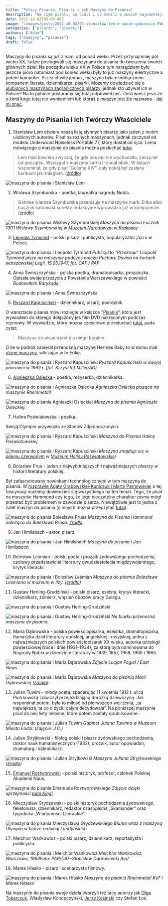 ```yaml
---
title: "Polscy Pisarze, Pisarki i ich Maszyny do Pisania"
description: "Na czym pisali, co czuli i co mówili o swoich najważniejszych narzędziach do pracy."
date: 2022-10-02T05:00:00Z
image: "/images/posts/2022-10-02/01-stanisław-lem-w-swoim-gabinecie-PAP-henryk-makarewicz-maszyna-do-pisania.png"
categories: ["pisarze", "pisarki"]
authors: ["Adam"]
tags: ["maszyny", "pisanie"]
draft: false
---
```


Maszyny do pisania są już z nami od ponad wieku. Przez przynajmniej pół wieku XX, ludzie posługiwali się maszynami do pisania do tworzenia swoich głównych dzieł. Na początku wieku XX w Polsce tym narzędziem było jeszcze pióro natomiast pod koniec wieku były to już maszyny elektryczne a potem komputer. Przez chwilę jednak, maszyna była nieodłącznem kompanem literata, dziennikarza, pisarki. Możemy dowiedzieć się o [ulubionych maszynach zagranicznych pisarzy][1], jednak kto używał ich w Polsce? Na to pytanie postaramy się tutaj odpowiedzieć. Jeśli wiesz jeszcze o kimś kogo tutaj nie wymieniłem lub któraś z maszyn jest źle nazwana - [daj mi znać][2]. 

## Maszyny do Pisania i ich Twórczy Właściciele

1. Stanisław Lem otwiera naszą listę słynnych pisarzy jako jeden z moich ulubionych autorów. Pisał na różnych maszynach, jednak zaczynał od modelu Underwood Noiseless Portable 77, który dostał od ojca. Lema mówiącego o maszynie do pisania można posłuchać [tutaj][4].

> Lem miał bowiem zwyczaj, że gdy coś mu nie wychodziło, zaczynał od początku. Wyciągał z maszyny kartki i rzucał obok. W listach wspominał, że gdy pisał "Golema XIV", cały pokój był zasłany kartkami jak śniegiem. ([źródło][3])

![maszyna do pisania i Stanisław Lem](./images/posts/2022-10-02/02-stanislaw-lem-maszyna-do-pisania.jpeg)



2. Wisława Szymborska - poetka, laureatka nagrody Nobla.

> Gotowe wiersze Szymborska przepisuje na maszynie marki Erika albo Łucznik natomiast korekty redakcyjne wprowadza już w komputerze. ([źródło][3])

![maszyna do pisania Wisławy Szymborskiej](./images/posts/2022-10-02/05-wislawa-szymborska-maszyna-do-pisania.jpeg)
_Maszyna do pisania Łucznik 1301 Wisławy Szymborskiej w [Muzeum Narodowym w Krakowie](https://mnk.pl/wystawy/szuflada-szymborskiej)_



3. [Leopola Tyrmand][5] - polski pisarz i publicysta, popularyzator jazzu w Polsce.

![maszyna do pisania i Leopold Tyrmand](./images/posts/2022-10-02/04-leopold-tyrmand-korty-legii-15-05-1947-maszyna-do-pisania.jpeg)
_Publicysta "Przekroju" Leopold Tyrmand pisze na maszynie podczas meczu Pucharu Davisa na kortach warszawskiej Legii, 15.05.1947, fot. CAF / PAP_



4. Anna Świrszczyńska - polska poetka, dramatopisarka, prozaiczka. Opisała swoje przeżycia z Powstania Warszawskiego w powieści _Budowałam Barykadę_. 

![maszyna do pisania i Anna Świrszczyńska](./images/posts/2022-10-02/03-anna-swirszczynska-maszyna-do-pisania.webp)



5. [Ryszard Kapuściński][7] - dziennikarz, pisarz, podróżnik.

O warsztacie pisania mówi rozlegle w książce "[Pisanie][7]", która jest wywiadem do którego dołączony jes film DVD nakręconym podczas rozmowy. W wywiadzie, który można częściowo przesłuchać [tutaj][8], pada cytat:

> Maszyna do pisania jest dla niego bogiem.

O ile w podróż zabierał przenośną maszynę Hermes Baby to w domu miał [różne maszyny][9], wliczając w to Erikę.

![maszyna do pisania i Ryszard Kapuściński](./images/posts/2022-10-02/06-ryszard-kapuscinski-w-swojej-pracowni-maszyna-do-pisania.jpeg)
_Ryszard Kapuściński w swojej pracowni w 1992 r. (fot. Krzysztof Miller/AG)_



6. [Agnieszka Osiecka][11] - poetka, reżyserka, dziennikarka.

![maszyna do pisania i Agnieszka Osiecka](./images/posts/2022-10-02/09-agnieszka-osiecka-maszyna-do-pisania.jpeg)
_Agnieszka Osiecka pisząca na maszynie Rheinmetall._

![maszyna do pisania Agnieszki Osieckiej](./images/posts/2022-10-02/10-maszyna-do-pisania-agnieszki-osieckiej.jpeg)
_Maszyna do pisania Agnieszki Osieckiej._



7. Halina Poświatowska - poetka.

Swoją Olympie przywiozła ze Stanów Zdjednoczonych.

![maszyna do pisania i Ryszard Kapuściński](./images/posts/2022-10-02/08-halina-poswiatowska-maszyna-do-pisania-muzeum.jpeg)
_Maszyna do Pisania Haliny Poświatowskiej_

![maszyna do pisania i Ryszard Kapuściński](./images/posts/2022-10-02/24-halina-poswiatowska-maszyna-do-pisania-w-muzeum-czerwony-pokoj.jpg)
_Maszyna znajduje się w [pokoju czerwonym][10] w [Muzeum Haliny Poświatowskiej][19]_



8. Bolesław Prus - jeden z najwybitniejszych i najważniejszych pisarzy w historii literatury polskiej.

Był zafascynowany nowinkami technologicznymi w tym maszyną do pisania. W [rozprawie Agaty Grabowskiej-Kuniczuk i Marty Parnowskiej][12] o tej fascynacji możemy dowiedzieć się wszystkiego na ten temat. Tego, że pisał na maszynie Hammond czy tego, że jego nieczytelny charakter pisma mógł przestać być problemem w zawodzie pisarza. Niewątpliwie jest to jedna z zalet maszyn do pisania (o innych można przeczytać [tutaj][13]).

![maszyna do pisania Bolesława Prusa](./images/posts/2022-10-02/11-bolesawa-prusa-maszyna-do-pisania.jpeg)
_Maszyna do Pisania Hammond należąca do Bolesława Prusa. [źródło][15]_



9. Jan Himilsbach - aktor, pisarz.

![maszyna do pisania i Jan Himilsbach](./images/posts/2022-10-02/26-jan-himilsbach-maszyna-do-pisania.jpg) _Maszyna do pisania i Jan Himilsbach_



10. Bolesław Leśmian - polski poeta i prozaik żydowskiego pochodzenia, czołowy przedstawiciel literatury dwudziestolecia międzywojennego, krytyk literacki.

![maszyna do pisania i Bolesław Leśmian](./images/posts/2022-10-02/15-boleslaw-lesmian-maszyna-do-pisania.webp) _Maszyna do pisania Bolesława Leśmiana w muzeum w Iłży. ([źródło][16])_



11. Gustaw Herling-Grudziński - polski pisarz, eseista, krytyk literacki, dziennikarz, żołnierz, więzień obozów pracy Gułagu. 

![maszyna do pisania i Gustaw Herling‑Grudziński](./images/posts/2022-10-02/13-herling-grudzinski-maisons-lafitte-1987-wk.jpeg)

![maszyna do pisania i Gustaw Herling‑Grudziński](./images/posts/2022-10-02/12-gustaw-herling-grudzinski-maszyna-do-pisania.jpeg)
_Na biurku przenośna maszyna do pisania._



12. Maria Dąbrowska - polska powieściopisarka, eseistka, dramatopisarka, tłumaczka dzieł literatury duńskiej, angielskiej i rosyjskiej; jedna z najważniejszych polskich powieściopisarek XX wieku, autorka tetralogii powieściowej Noce i dnie (1931–1934), za którą była nominowana do Nagrody Nobla w dziedzinie literatury w 1939, 1957, 1959, 1960 i 1965.

![maszyna do pisania i Maria Dąbrowska](./images/posts/2022-10-02/20-maria-dabrowska-maszyna-do-pisania.jpg)
_Zdjęcie Lucjan Fogiel / East News._

![maszyna do pisania i Maria Dąbrowska](./images/posts/2022-10-02/21-maria-dabrowska-maszyna-do-pisania.jpg)
_Maszyna do pisania Marii Dąbrowskiej ([źródło][21])._




13. Julian Tuwim - młody poeta, spacerując 11 kwietnia 1912 r. ulicą Piotrkowską zobaczył przejeżdżającą dorożką dziewczynę. Jak wspominał potem, była to miłość od pierwszego wejrzenia, „ta największa, ta co o życiu całym decydowała”. Na poniższej maszynie pisał do niej listy miłosne, które potem zostały opublikowane.

![maszyna do pisania i Julian Tuwim](./images/posts/2022-10-02/25-julian-tuwim-maszyna-do-pisania.png)
_Gabinet Juiana Tuwima w Muzeum Miasta Łodzi. (zdjęcie: J.C.)_



14. Julian Stryjkowski - filolog polski i pisarz żydowskiego pochodzenia, doktor nauk humanistycznych (1932), prozaik, autor opowiadań, dramaturg i dziennikarz.

![maszyna do pisania i Julian Stryjkowski](./images/posts/2022-10-02/19-julian-stryjkowski-maszyna-do-pisania.jpg)
_Maszyna Juliana Stryjkowskiego ([źródło][18])_



15. [Emanuel Rostworowski][17] - polski historyk, profesor, członek Polskiej Akademii Nauk.

![maszyna do pisania Emanuela Rostworowskiego](./images/posts/2022-10-02/17-prof-rostworowski-maszyna-do-pisania.webp)
_Zdjęcie dzięki uprzejmości [pani Kingi][14]._



16. Mieczysław Grydzewski - polski historyk pochodzenia żydowskiego, felietonista, dziennikarz, redaktor czasopisma „Skamander” oraz tygodnika „Wiadomości Literackie”.

![maszyna do pisania Mieczysława Grydzewskiego](./images/posts/2022-10-02/22-mieczysław-grydzewski-maszyna-do-pisania-olimpia.webp)
_Biurko wraz z maszyną Olympia w biurze redakcji Londyńskich._



17. Melchior Wańkowicz - polski pisarz, dziennikarz, reportażysta i publicysta.

![maszyna do pisania i Melchior Wańkowicz](./images/posts/2022-10-02/23-melchior-wankowicz-maszyna-do-pisania.jpg)
_Melchior Wańkowicz, Warszawa, 1963Foto: PAP/CAF-Stanisław Dąbrowiecki /bp/_



18. Marek Hłasko - pisarz i scenarzysta filmowy.

![maszyna do pisania i Marek Hłasko](./images/posts/2022-10-02/16-marek-hlasko-maszyna-do-pisania.jpeg) _Maszyna do pisania Rheinmetall KsT i Marek Hłasko_



Na maszynie do pisania swoje dzieła tworzyli też tacy autorzy jak [Olga Tokarczuk][6], Władysław Konopczyński, [Jerzy Kosinski][20] czy Stefan Łoś.

[1]: https://site.xavier.edu/polt/typewriters/typers.html
[2]: https://www.maszynopisanie.pl/contact
[3]: https://gazetakrakowska.pl/milosz-i-lem-swoje-najwieksze-dziela-pisali-na-maszynie/ar/8917
[4]: https://galaktykalema.pl/pl/warsztatpisarski/
[5]: https://culture.pl/pl/tworca/leopold-tyrmand
[6]: https://trojka.polskieradio.pl/artykul/1011153
[7]: https://lubimyczytac.pl/ksiazka/130239/pisanie-z-ryszardem-kapuscinskim-rozmawia-marek-miller
[8]: https://trojka.polskieradio.pl/artykul/522372
[9]: https://www.national-geographic.pl/artykul/ryszard-kapuscinski-chlopiec-z-pinska?page=3
[10]: https://pl.wikipedia.org/wiki/Muzeum_Haliny_Poświatowskiej
[11]: http://gs.uni.opole.pl/nie-dzwonic-umarlam/
[12]: https://rcin.org.pl/Content/64416/PDF/WA248_83673_P-I-2795_kuniczuk-boleslawa_o.pdf
[13]: https://www.maszynopisanie.pl/2022-09-10-zalety-i-wady-pisania-na-maszynie-do-pisania
[14]: https://www.rybna-zdjeciaispacery.com/amp/rybna-odrodzenie
[15]: http://polaneis.pl/miejsca/muzeum-boleslawa-prusa-w-naleczowie-lubelszczyzna-jakosc-obslugi-zwiedzajacych-w-tym-muzeum-to-dramat
[16]: https://www.polishnews.com/lesmian-czyli-wycieczka-do-ilzy
[17]: https://pl.wikipedia.org/wiki/Emanuel_Rostworowski
[18]: https://www.polin.pl/pl/aktualnosci/2016/08/08/maszyna-do-pisania-juliana-stryjkowskiego
[19]: http://dompoezji.muzeumczestochowa.pl/galeria/
[20]: https://bi.im-g.pl/im/00/fb/12/z19904512IHR,Gabinet-Jerzego-Kosinskiego--Muzeum-Miasta-Lodzi.jpg
[21]: http://polaneis.pl
[22]: https://kultura.onet.pl/ksiazki/65-lat-temu-zmarl-stefan-los-byl-stolownikiem-ubogim-krewnym-przypominajacym-wieslawa/fm9bhs4.amp